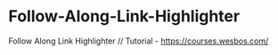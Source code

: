 # Follow-Along-Link-Highlighter
Follow Along Link Highlighter // 
Tutorial - https://courses.wesbos.com/
